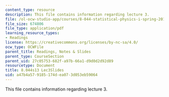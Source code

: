 ```yaml
---
content_type: resource
description: This file contains information regarding lecture 3.
file: /ol-ocw-studio-app/courses/8-044-statistical-physics-i-spring-2013/a47b4a579185174dea073d053eb59064_MIT8_044S13_L3.pdf
file_size: 674806
file_type: application/pdf
learning_resource_types:
- Readings
license: https://creativecommons.org/licenses/by-nc-sa/4.0/
ocw_type: OCWFile
parent_title: Readings, Notes & Slides
parent_type: CourseSection
parent_uid: 27c05753-682f-a97b-66a1-d9d0d2d92d89
resourcetype: Document
title: 8.044s13 Lec3Slides
uid: a47b4a57-9185-174d-ea07-3d053eb59064
---
```

This file contains information regarding lecture 3.